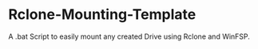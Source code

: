 # Rclone-Mounting-Template
A .bat Script to easily mount any created Drive using Rclone and WinFSP.
